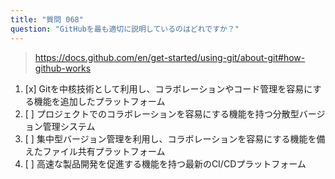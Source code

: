 ```yaml
---
title: "質問 068"
question: "GitHubを最も適切に説明しているのはどれですか？"
---
```



> https://docs.github.com/en/get-started/using-git/about-git#how-github-works
1. [x] Gitを中核技術として利用し、コラボレーションやコード管理を容易にする機能を追加したプラットフォーム
1. [ ] プロジェクトでのコラボレーションを容易にする機能を持つ分散型バージョン管理システム
1. [ ] 集中型バージョン管理を利用し、コラボレーションを容易にする機能を備えたファイル共有プラットフォーム
1. [ ] 高速な製品開発を促進する機能を持つ最新のCI/CDプラットフォーム